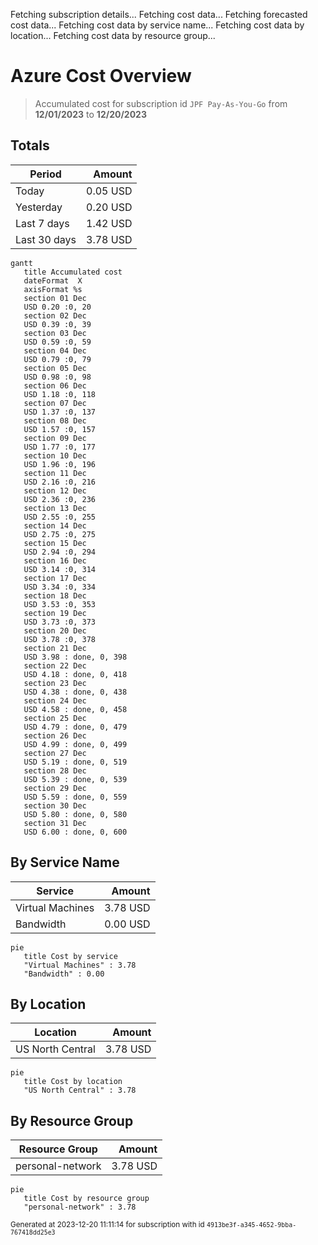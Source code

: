 Fetching subscription details...
Fetching cost data...
Fetching forecasted cost data...
Fetching cost data by service name...
Fetching cost data by location...
Fetching cost data by resource group...
# Azure Cost Overview

> Accumulated cost for subscription id `JPF Pay-As-You-Go` from **12/01/2023** to **12/20/2023**

## Totals

|Period|Amount|
|---|---:|
|Today|0.05 USD|
|Yesterday|0.20 USD|
|Last 7 days|1.42 USD|
|Last 30 days|3.78 USD|

```mermaid
gantt
   title Accumulated cost
   dateFormat  X
   axisFormat %s
   section 01 Dec
   USD 0.20 :0, 20
   section 02 Dec
   USD 0.39 :0, 39
   section 03 Dec
   USD 0.59 :0, 59
   section 04 Dec
   USD 0.79 :0, 79
   section 05 Dec
   USD 0.98 :0, 98
   section 06 Dec
   USD 1.18 :0, 118
   section 07 Dec
   USD 1.37 :0, 137
   section 08 Dec
   USD 1.57 :0, 157
   section 09 Dec
   USD 1.77 :0, 177
   section 10 Dec
   USD 1.96 :0, 196
   section 11 Dec
   USD 2.16 :0, 216
   section 12 Dec
   USD 2.36 :0, 236
   section 13 Dec
   USD 2.55 :0, 255
   section 14 Dec
   USD 2.75 :0, 275
   section 15 Dec
   USD 2.94 :0, 294
   section 16 Dec
   USD 3.14 :0, 314
   section 17 Dec
   USD 3.34 :0, 334
   section 18 Dec
   USD 3.53 :0, 353
   section 19 Dec
   USD 3.73 :0, 373
   section 20 Dec
   USD 3.78 :0, 378
   section 21 Dec
   USD 3.98 : done, 0, 398
   section 22 Dec
   USD 4.18 : done, 0, 418
   section 23 Dec
   USD 4.38 : done, 0, 438
   section 24 Dec
   USD 4.58 : done, 0, 458
   section 25 Dec
   USD 4.79 : done, 0, 479
   section 26 Dec
   USD 4.99 : done, 0, 499
   section 27 Dec
   USD 5.19 : done, 0, 519
   section 28 Dec
   USD 5.39 : done, 0, 539
   section 29 Dec
   USD 5.59 : done, 0, 559
   section 30 Dec
   USD 5.80 : done, 0, 580
   section 31 Dec
   USD 6.00 : done, 0, 600
```

## By Service Name

|Service|Amount|
|---|---:|
|Virtual Machines|3.78 USD|
|Bandwidth|0.00 USD|

```mermaid
pie
   title Cost by service
   "Virtual Machines" : 3.78
   "Bandwidth" : 0.00
```

## By Location

|Location|Amount|
|---|---:|
|US North Central|3.78 USD|

```mermaid
pie
   title Cost by location
   "US North Central" : 3.78
```

## By Resource Group

|Resource Group|Amount|
|---|---:|
|personal-network|3.78 USD|

```mermaid
pie
   title Cost by resource group
   "personal-network" : 3.78
```

<sup>Generated at 2023-12-20 11:11:14 for subscription with id `4913be3f-a345-4652-9bba-767418dd25e3`</sup>
